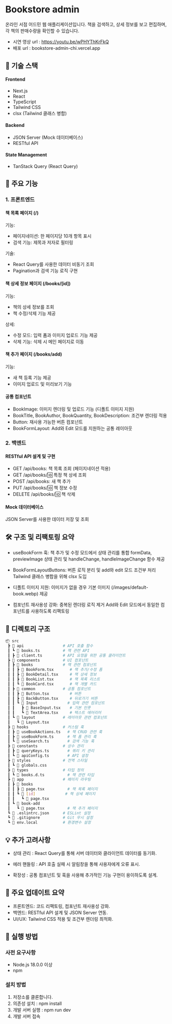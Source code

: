 # Bookstore admin

온라인 서점 어드민 웹 애플리케이션입니다.
책을 검색하고, 상세 정보를 보고 편집하며, 각 책의 판매수량을 확인할 수 있습니다.

- 시연 영상 url : https://youtu.be/wPHYThKrFkQ
- 배포 url : bookstore-admin-chi.vercel.app

## 🔧 기술 스택

#### Frontend

- Next.js
- React
- TypeScript
- Tailwind CSS
- clsx (Tailwind 클래스 병합)

#### Backend

- JSON Server (Mock 데이터베이스)
- RESTful API

#### State Management

- TanStack Query (React Query)

## 🌟 주요 기능

### 1. 프론트엔드

#### 책 목록 페이지 (/)

기능:

- 페이지네이션: 한 페이지당 10개 항목 표시
- 검색 기능: 제목과 저자로 필터링

기술:

- React Query를 사용한 데이터 비동기 조회
- Pagination과 검색 기능 로직 구현

#### 책 상세 정보 페이지 (/books/[id])

기능:

- 책의 상세 정보를 조회
- 책 수정/삭제 기능 제공

상세:

- 수정 모드: 입력 폼과 이미지 업로드 기능 제공
- 삭제 기능: 삭제 시 메인 페이지로 이동

#### 책 추가 페이지 (/books/add)

기능:

- 새 책 등록 기능 제공
- 이미지 업로드 및 미리보기 기능

#### 공통 컴포넌트

- BookImage: 이미지 렌더링 및 업로드 기능 (디폴트 이미지 지원)
- BookTitle, BookAuthor, BookQuantity, BookDescription: 조건부 렌더링 적용
- Button: 재사용 가능한 버튼 컴포넌트
- BookFormLayout: Add와 Edit 모드를 지원하는 공통 레이아웃

### 2. 백엔드

#### RESTful API 설계 및 구현

- GET /api/books: 책 목록 조회 (페이지네이션 적용)
- GET /api/books/:id: 특정 책 상세 조회
- POST /api/books: 새 책 추가
- PUT /api/books/:id: 책 정보 수정
- DELETE /api/books/:id: 책 삭제

#### Mock 데이터베이스

JSON Server를 사용한 데이터 저장 및 조회

## 🛠️ 구조 및 리팩토링 요약

- useBookForm 훅:
  책 추가 및 수정 모드에서 상태 관리를 통합
  formData, previewImage 상태 관리 및 handleChange, handleImageChange 함수 제공

- BookFormLayoutButtons:
  버튼 로직 분리 및 add와 edit 모드 조건부 처리
  Tailwind 클래스 병합을 위해 clsx 도입
- 디폴트 이미지 지원:
  이미지가 없을 경우 기본 이미지 (/images/default-book.webp) 제공
- 컴포넌트 재사용성 강화:
  중복된 렌더링 로직 제거
  Add와 Edit 모드에서 동일한 컴포넌트를 사용하도록 리팩토링

## 📂 디렉토리 구조

```bash
📦 src
 ┣ 📂 api                 # API 호출 함수
 ┃ ┗ 📜 books.ts          # 책 관련 API
 ┃ ┣ 📜 client.ts         # API 요청을 위한 공통 클라이언트
 ┣ 📂 components          # UI 컴포넌트
 ┃ ┣ 📂 books             # 책 관련 컴포넌트
 ┃ ┃ ┣ 📜 BookForm.tsx       # 책 추가/수정 폼
 ┃ ┃ ┣ 📜 BookDetail.tsx     # 책 상세 정보
 ┃ ┃ ┣ 📜 BookList.tsx       # 책 목록 리스트
 ┃ ┃ ┗ 📜 BookCard.tsx       # 책 개별 카드
 ┃ ┣ 📂 common            # 공통 컴포넌트
 ┃ ┃ ┣ 📜 Button.tsx         # 버튼
 ┃ ┃ ┣ 📜 BackButton.tsx     # 뒤로가기 버튼
 ┃ ┃ ┗ 📂 Input             # 입력 관련 컴포넌트
 ┃ ┃   ┣ 📜 BaseInput.tsx    # 기본 인풋
 ┃ ┃   ┗ 📜 TextArea.tsx     # 텍스트 에어리어
 ┃ ┗ 📂 layout            # 레이아웃 관련 컴포넌트
 ┃   ┗ 📜 Layout.tsx
 ┣ 📂 hooks               # 커스텀 훅
 ┃ ┣ 📜 useBookActions.ts   # 책 CRUD 관련 훅
 ┃ ┣ 📜 useBookForm.ts      # 책 폼 관리 훅
 ┃ ┗ 📜 useSearch.ts        # 검색 기능 훅
 ┣ 📂 constants           # 상수 관리
 ┃ ┣ 📜 queryKeys.ts        # 쿼리 키 관리
 ┃ ┗ 📜 apiConfig.ts        # API 설정
 ┣ 📂 styles              # 전역 스타일
 ┃ ┗ 📜 globals.css
 ┣ 📂 types               # 타입 정의
 ┃ ┗ 📜 books.d.ts          # 책 관련 타입
 ┣ 📂 app                 # 페이지 라우팅
 ┃ ┣ 📂 books
 ┃ ┃ ┣ 📜 page.tsx          # 책 목록 페이지
 ┃ ┃ ┗ 📂 [id]             # 책 상세 페이지
 ┃ ┃   ┗ 📜 page.tsx
 ┃ ┗ 📂 book-add
 ┃   ┗ 📜 page.tsx          # 책 추가 페이지
 ┗ 📜 .eslintrc.json      # ESLint 설정
 ┗ 📜 .gitignore          # Git 무시 설정
 ┗ 📜 env.local           # 환경변수 설정

```

## 💡 추가 고려사항

- 상태 관리 : React Query를 통해 서버 데이터와 클라이언트 데이터를 동기화.

- 에러 핸들링 : API 호출 실패 시 알림창을 통해 사용자에게 오류 표시.

- 확장성 : 공통 컴포넌트 및 훅을 사용해 추가적인 기능 구현이 용이하도록 설계.

## 📌 주요 업데이트 요약

- 프론트엔드: 코드 리팩토링, 컴포넌트 재사용성 강화.
- 백엔드: RESTful API 설계 및 JSON Server 연동.
- UI/UX: Tailwind CSS 적용 및 조건부 렌더링 최적화.

## 🚀 실행 방법

### 사전 요구사항

- Node.js 18.0.0 이상
- npm

### 설치 방법

1. 저장소를 클론합니다.
2. 의존성 설치 : npm install
3. 개발 서버 실행 : npm run dev
4. 개발 서버 접속
